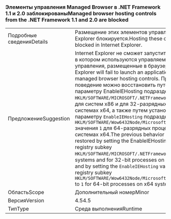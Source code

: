 ### <a name="managed-browser-hosting-controls-from-the-net-framework-11-and-20-are-blocked"></a><span data-ttu-id="62a21-101">Элементы управления Managed Browser в .NET Framework 1.1 и 2.0 заблокированы</span><span class="sxs-lookup"><span data-stu-id="62a21-101">Managed browser hosting controls from the .NET Framework 1.1 and 2.0 are blocked</span></span>

|   |   |
|---|---|
|<span data-ttu-id="62a21-102">Подробные сведения</span><span class="sxs-lookup"><span data-stu-id="62a21-102">Details</span></span>|<span data-ttu-id="62a21-103">Размещение этих элементов управления в Internet Explorer блокируется.</span><span class="sxs-lookup"><span data-stu-id="62a21-103">Hosting these controls is blocked in Internet Explorer.</span></span>|
|<span data-ttu-id="62a21-104">Предложение</span><span class="sxs-lookup"><span data-stu-id="62a21-104">Suggestion</span></span>|<span data-ttu-id="62a21-105">Internet Explorer не сможет запустить приложение, в котором используются управляемые элементы управления, размещенные в браузере.</span><span class="sxs-lookup"><span data-stu-id="62a21-105">Internet Explorer will fail to launch an application that uses managed browser hosting controls.</span></span> <span data-ttu-id="62a21-106">Прежнее поведение можно восстановить путем установки параметру EnableIEHosting подраздела реестра <code>HKLM/SOFTWARE/MICROSOFT/.NETFramework</code> значения <code>1</code> для систем x86 и для 32-разрядных процессов в системах x64, а также путем установки параметру <code>EnableIEHosting</code> подраздела реестра <code>HKLM/SOFTWARE/Wow6432Node/Microsoft/.NETFramework</code> значения <code>1</code> для 64-разрядных процессов в системах x64.</span><span class="sxs-lookup"><span data-stu-id="62a21-106">The previous behavior can be restored by setting the EnableIEHosting value of the registry subkey <code>HKLM/SOFTWARE/MICROSOFT/.NETFramework</code> to <code>1</code> for x86 systems and for 32-bit processes on x64 systems, and by setting the <code>EnableIEHosting</code> value of the registry subkey <code>HKLM/SOFTWARE/Wow6432Node/Microsoft/.NETFramework</code> to <code>1</code> for 64-bit processes on x64 systems.</span></span>|
|<span data-ttu-id="62a21-107">Область</span><span class="sxs-lookup"><span data-stu-id="62a21-107">Scope</span></span>|<span data-ttu-id="62a21-108">Дополнительный номер</span><span class="sxs-lookup"><span data-stu-id="62a21-108">Minor</span></span>|
|<span data-ttu-id="62a21-109">Версия</span><span class="sxs-lookup"><span data-stu-id="62a21-109">Version</span></span>|<span data-ttu-id="62a21-110">4.5</span><span class="sxs-lookup"><span data-stu-id="62a21-110">4.5</span></span>|
|<span data-ttu-id="62a21-111">Тип</span><span class="sxs-lookup"><span data-stu-id="62a21-111">Type</span></span>|<span data-ttu-id="62a21-112">Среда выполнения</span><span class="sxs-lookup"><span data-stu-id="62a21-112">Runtime</span></span>|

